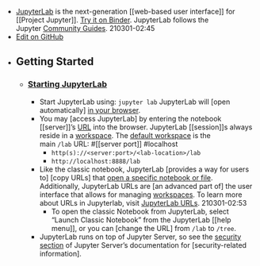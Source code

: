 - [JupyterLab](https://jupyterlab.readthedocs.io/en/latest/) is the next-generation [[web-based user interface]] for [[Project Jupyter]]. [Try it on Binder](https://mybinder.org/v2/gh/jupyterlab/jupyterlab-demo/3818244?urlpath=lab/tree/demo). JupyterLab follows the Jupyter [Community Guides](https://jupyter.readthedocs.io/en/latest/community/content-community.html).
210301-02:45
- [Edit on GitHub](https://github.com/jupyterlab/jupyterlab/blob/master/docs/source/index.rst)
- ## **Getting Started**
    - ### [Starting JupyterLab](https://jupyterlab.readthedocs.io/en/latest/getting_started/starting.html)
        - Start JupyterLab using:
`jupyter lab`
JupyterLab will [open automatically] [in your browser]([[browser]]).
        - You may [access JupyterLab] by entering the notebook [[server]]’s [URL](https://jupyterlab.readthedocs.io/en/latest/user/urls.html#urls) into the browser. JupyterLab [[session]]s always reside in a [workspace](https://jupyterlab.readthedocs.io/en/latest/user/urls.html#url-workspaces-ui). The [default workspace]([[workspace]]) is the main `/lab` URL: #[[server port]] #localhost
            - `http(s)://<server:port>/<lab-location>/lab`
            - `http://localhost:8888/lab`
        - Like the classic notebook, JupyterLab [provides a way for users to] [copy URLs] that [open a specific notebook or file](https://jupyterlab.readthedocs.io/en/latest/user/urls.html#url-tree). Additionally, JupyterLab URLs are [an advanced part of] the user interface that allows for managing [workspaces](https://jupyterlab.readthedocs.io/en/latest/user/urls.html#url-workspaces-ui). To learn more about URLs in Jupyterlab, visit [JupyterLab URLs](https://jupyterlab.readthedocs.io/en/latest/user/urls.html#urls).
210301-02:53
            - To open the classic Notebook from JupyterLab, select “Launch Classic Notebook” from the JupyterLab [[help menu]], or you can [change the URL] from `/lab` to `/tree`.
        - JupyterLab runs on top of Jupyter Server, so see the [security section](https://jupyter-server.readthedocs.io/en/latest/operators/security.html) of Jupyter Server’s documentation for [security-related information].
